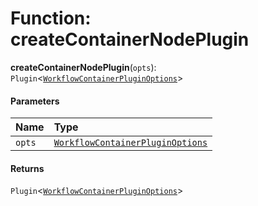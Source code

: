 # Function: createContainerNodePlugin

**createContainerNodePlugin**(`opts`): `Plugin`<[`WorkflowContainerPluginOptions`](/auto-docs/free-container-plugin/interfaces/WorkflowContainerPluginOptions.md)>

#### Parameters

| Name | Type |
| :------ | :------ |
| `opts` | [`WorkflowContainerPluginOptions`](/auto-docs/free-container-plugin/interfaces/WorkflowContainerPluginOptions.md) |

#### Returns

`Plugin`<[`WorkflowContainerPluginOptions`](/auto-docs/free-container-plugin/interfaces/WorkflowContainerPluginOptions.md)>
